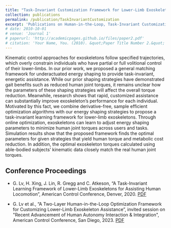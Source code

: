 ```yaml
---
title: "Task-Invariant Customization Framework for Lower-Limb Exoskeletons"
collection: publications
permalink: /publication/TaskInvariantCustomization
excerpt: 'Publications on Human-in-the-Loop, Task-Invariant Customization Framework for Lower-Limb Exoskeletons.'
# date: 2010-10-01
# venue: 'Journal 1'
# paperurl: 'http://academicpages.github.io/files/paper2.pdf'
# citation: 'Your Name, You. (2010). &quot;Paper Title Number 2.&quot; <i>Journal 1</i>. 1(2).'
---
```

Kinematic control approaches for exoskeletons follow specified trajectories, which overly constrain individuals who have partial or full volitional control of their lower-limbs. In our prior work, we proposed a general matching framework for underactuated energy shaping to provide task-invariant, energetic assistance. While our prior shaping strategies have demonstrated gait benefits such as reduced human joint torques, it remains unclear how the parameters of these shaping strategies will affect the overall torque reduction. Meanwhile, research shows that rapid, customized assistance can substantially improve exoskeleton’s performance for each individual. Motivated by this fact, we combine derivative-free, sample efficient optimization algorithms with our energy shaping strategies to propose a task-invariant learning framework for lower-limb exoskeletons. Through online optimization, exoskeletons can learn to adjust energy shaping parameters to minimize human joint torques across users and tasks. Simulation results show that the proposed framework finds the optimal parameters for given strategies that yield human torque and metabolic cost reduction. In addition, the optimal exoskeleton torques calculated using able-bodied subjects’ kinematic data closely match the real human joint torques.

Conference Proceedings
---
* G. Lv, H. Xing, J. Lin, R. Gregg and C. Atkeson, “A Task-Invariant Learning Framework of Lower-Limb Exoskeletons for Assisting Human Locomotion”,  American Control Conference, Denver, 2020. [PDF](http://assistiveroboticslaboratory.github.io/files/GeACC20.pdf)

* G. Lv et al., “A Two-Layer Human-in-the-Loop Optimization Framework for Customizing Lower-Limb Exoskeleton Assistance”, invited session on "Recent Advancement of Human Autonomy Interaction & Integration", American Control Conference, San Diego, 2023. [PDF](http://assistiveroboticslaboratory.github.io/files/GeACC23.pdf)
